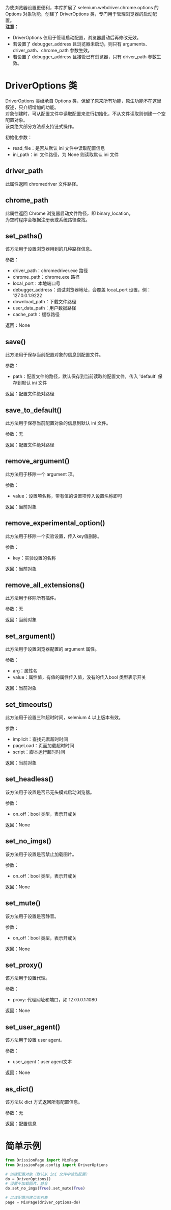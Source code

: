 为使浏览器设置更便利，本库扩展了 selenium.webdriver.chrome.options 的 Options 对象功能，创建了 DriverOptions 类，专门用于管理浏览器的启动配置。  
**注意：**

- DriverOptions 仅用于管理启动配置，浏览器启动后再修改无效。
- 若设置了 debugger_address 且浏览器未启动，则只有 arguments、driver_path、chrome_path 参数生效。
- 若设置了 debugger_address 且接管已有浏览器，只有 driver_path 参数生效。

# DriverOptions 类

DriverOptions 类继承自 Options 类，保留了原来所有功能，原生功能不在这里叙述，只介绍增加的功能。  
对象创建时，可从配置文件中读取配置来进行初始化，不从文件读取则创建一个空配置对象。  
该类绝大部分方法都支持链式操作。

初始化参数：

- read_file：是否从默认 ini 文件中读取配置信息
- ini_path：ini 文件路径，为 None 则读取默认 ini 文件



## driver_path

此属性返回 chromedriver 文件路径。

## chrome_path

此属性返回 Chrome 浏览器启动文件路径，即 binary_location。  
为空时程序会根据注册表或系统路径查找。

## set_paths()

该方法用于设置浏览器用到的几种路径信息。

参数：

- driver_path：chromedriver.exe 路径
- chrome_path：chrome.exe 路径
- local_port：本地端口号
- debugger_address：调试浏览器地址，会覆盖 local_port 设置，例：127.0.0.1:9222
- download_path：下载文件路径
- user_data_path：用户数据路径
- cache_path：缓存路径

返回：None

## save()

此方法用于保存当前配置对象的信息到配置文件。

参数：

- path：配置文件的路径，默认保存到当前读取的配置文件，传入 'default' 保存到默认 ini 文件

返回：配置文件绝对路径

## save_to_default()

此方法用于保存当前配置对象的信息到默认 ini 文件。

参数：无

返回：配置文件绝对路径

## remove_argument()

此方法用于移除一个 argument 项。

参数：

- value：设置项名称，带有值的设置项传入设置名称即可

返回：当前对象

## remove_experimental_option()

此方法用于移除一个实验设置，传入key值删除。

参数：

- key：实验设置的名称

返回：当前对象

## remove_all_extensions()

此方法用于移除所有插件。

参数：无

返回：当前对象

## set_argument()

此方法用于设置浏览器配置的 argument 属性。

参数：

- arg：属性名
- value：属性值，有值的属性传入值，没有的传入bool 类型表示开关

返回：当前对象

## set_timeouts()

此方法用于设置三种超时时间，selenium 4 以上版本有效。

参数：

- implicit：查找元素超时时间
- pageLoad：页面加载超时时间
- script：脚本运行超时时间

返回：当前对象

## set_headless()

该方法用于设置是否已无头模式启动浏览器。

参数：

- on_off：bool 类型，表示开或关

返回：None

## set_no_imgs()

该方法用于设置是否禁止加载图片。

参数：

- on_off：bool 类型，表示开或关

返回：None

## set_mute()

该方法用于设置是否静音。

参数：

- on_off：bool 类型，表示开或关

返回：None

## set_proxy()

该方法用于设置代理。

参数：

- proxy: 代理网址和端口，如 127.0.0.1:1080

返回：None

## set_user_agent()

该方法用于设置 user agent。

参数：

- user_agent：user agent文本

返回：None

## as_dict()

该方法以 dict 方式返回所有配置信息。

参数：无

返回：配置信息

# 简单示例

```python
from DrissionPage import MixPage
from DrissionPage.config import DriverOptions

# 创建配置对象（默认从 ini 文件中读取配置）
do = DriverOptions()
# 设置不加载图片、静音
do.set_no_imgs(True).set_mute(True)

# 以该配置创建页面对象
page = MixPage(driver_options=do)
```

